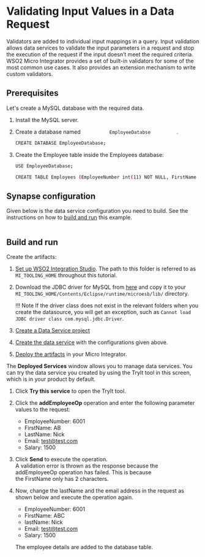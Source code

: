 # Validating Input Values in a Data Request

Validators are added to individual input mappings in a query. Input
validation allows data services to validate the input parameters in a
request and stop the execution of the request if the input doesn’t meet
the required criteria. WSO2 Micro Integrator provides a set of built-in validators for some of the most
common use cases. It also provides an extension mechanism to write
custom validators.

## Prerequisites

Let's create a MySQL database with the required data.

1.  Install the MySQL server.
2.  Create a database named `           EmployeeDatabse          ` .

    ```bash
    CREATE DATABASE EmployeeDatabase;
    ```

3.  Create the Employee table inside the Employees database:

    ```bash
    USE EmployeeDatabase;

    CREATE TABLE Employees (EmployeeNumber int(11) NOT NULL, FirstName varchar(255) NOT NULL, LastName varchar(255) DEFAULT NULL, Email varchar(255) DEFAULT NULL, Salary varchar(255));
    ```

## Synapse configuration
Given below is the data service configuration you need to build. See the instructions on how to [build and run](#build-and-run) this example.

```xml
```

## Build and run

Create the artifacts:

1. [Set up WSO2 Integration Studio](../../../../develop/installing-WSO2-Integration-Studio). The path to this folder is referred to as `MI_TOOLING_HOME` throughout this tutorial.
2.  Download the JDBC driver for MySQL from [here](http://dev.mysql.com/downloads/connector/j/) and copy it to
    your `MI_TOOLING_HOME/Contents/Eclipse/runtime/microesb/lib/` directory.

    !!! Note
        If the driver class does not exist in the relevant folders when you create the datasource, you will get an exception, such as `Cannot load JDBC driver class com.mysql.jdbc.Driver`. 
        
3. [Create a Data Service project](../../../../develop/creating-projects/#data-services-project)
4. [Create the data service](../../../../develop/creating-artifacts/data-services/creating-data-services) with the configurations given above.
5. [Deploy the artifacts](../../../../develop/deploy-and-run) in your Micro Integrator. 

The **Deployed Services** window allows you to manage data services. You
can try the data service you created by using the TryIt tool in this
screen, which is in your product by default.

1.  Click **Try this service** to open the TryIt tool.
2.  Click the **addEmployeeOp** operation and enter the following
    parameter values to the request:
    -   EmployeeNumber: 6001
    -   FirstName: AB
    -   LastName: Nick
    -   Email: test@test.com
    -   Salary: 1500
3.  Click **Send** to execute the operation.  
    A validation error is thrown as the response because the
    addEmployeeOp operation has failed. This is because
    the FirstName only has 2 characters.
4.  Now, change the lastName and the email address in the request as
    shown below and execute the operation again.
    -   EmployeeNumber: 6001
    -   FirstName: ABC
    -   lastName: Nick
    -   Email: test@test.com
    -   Salary: 1500

    The employee details are added to the database table.  

